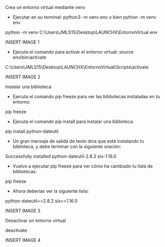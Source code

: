 Crea un entorno virtual mediante venv

* Ejecutar en su terminal: python3 -m venv env o bien python -m venv env

python -m venv C:\Users\JMLS15\Desktop\LAUNCHX\EntornoVirtual env

INSERT IMAGE 1

* Ejecuta el comando para activar el entorno virtual: source env/bin/activate

C:\Users\JMLS15\Desktop\LAUNCHX\EntornoVirtual\Scripts\activate

INSERT IMAGE 2

Instalar una biblioteca

* Ejecuta el comando pip freeze para ver las bibliotecas instaladas en tu entorno:

pip freeze

* Ejecuta el comando pip install para instalar una biblioteca:

pip install python-dateutil

* Un gran mensaje de salida de texto dice que está instalando tu biblioteca, y debe terminar con la siguiente oración:

Successfully installed python-dateutil-2.8.2 six-1.16.0

* Vuelve a ejecutar pip freeze para ver cómo ha cambiado tu lista de bibliotecas:

pip freeze

* Ahora deberías ver la siguiente lista:

python-dateutil==2.8.2
six==1.16.0

INSERT IMAGE 3

Desactivar un entorno virtual

deactivate

INSERT IMAGE 4
